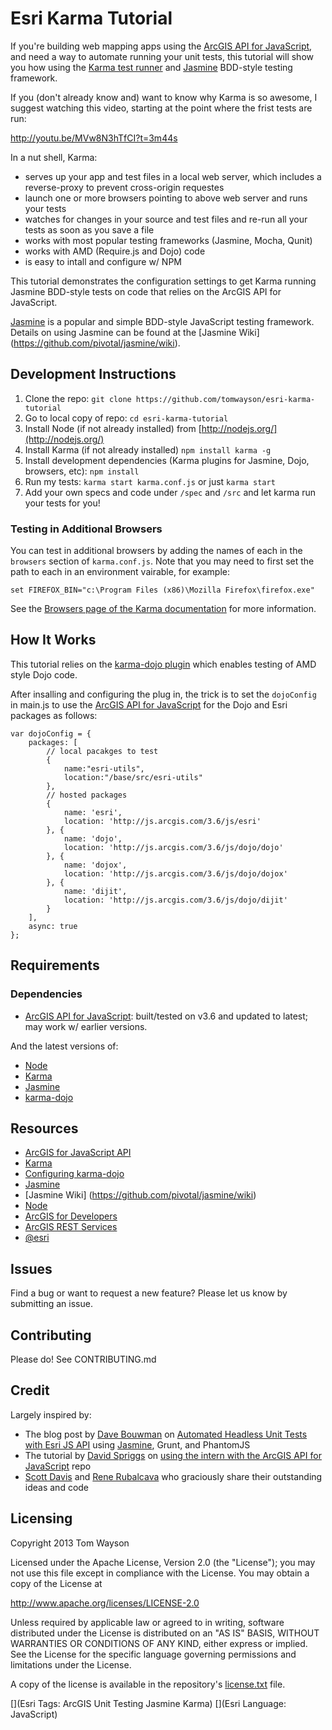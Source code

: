 # Esri Karma Tutorial

If you're building web mapping apps using the [ArcGIS API for JavaScript](https://developers.arcgis.com/en/javascript/), and need a way to automate running your unit tests, this tutorial will show you how using the [Karma test runner](http://karma-runner.github.io/) and [Jasmine](http://pivotal.github.io/jasmine/) BDD-style testing framework.

<!-- TODO: add link to gh-pages
[View it live]()
 -->
<!-- TODO: add app screenshot -->
<!--![App]()-->

If you (don't already know and) want to know why Karma is so awesome, I suggest watching this video, starting at the point where the frist tests are run:

http://youtu.be/MVw8N3hTfCI?t=3m44s

In a nut shell, Karma:
* serves up your app and test files in a local web server, which includes a reverse-proxy to prevent cross-origin requestes
* launch one or more browsers pointing to above web server and runs your tests
* watches for changes in your source and test files and re-run all your tests as soon as you save a file
* works with most popular testing frameworks (Jasmine, Mocha, Qunit)
* works with AMD (Require.js and Dojo) code
* is easy to intall and configure w/ NPM

This tutorial demonstrates the configuration settings to get Karma running Jasmine BDD-style tests on code that relies on the ArcGIS API for JavaScript.

[Jasmine](http://pivotal.github.io/jasmine/) is a popular and simple BDD-style JavaScript testing framework. Details on using Jasmine can be found at the [Jasmine Wiki]
(https://github.com/pivotal/jasmine/wiki).

## Development Instructions

1. Clone the repo: `git clone https://github.com/tomwayson/esri-karma-tutorial`
2. Go to local copy of repo: `cd esri-karma-tutorial`
3. Install Node (if not already installed) from [http://nodejs.org/](http://nodejs.org/)
4. Install Karma (if not already installed) `npm install karma -g`
5. Install development dependencies (Karma plugins for Jasmine, Dojo, browsers, etc): `npm install`
6. Run my tests: `karma start karma.conf.js` or just `karma start`
7. Add your own specs and code under `/spec` and `/src` and let karma run your tests for you!

### Testing in Additional Browsers
You can test in additional browsers by adding the names of each in the `browsers` section of `karma.conf.js`. Note that you may need to first set the path to each in an environment vairable, for example:
```
set FIREFOX_BIN="c:\Program Files (x86)\Mozilla Firefox\firefox.exe"
```
See the [Browsers page of the Karma documentation](http://karma-runner.github.io/0.8/config/browsers.html) for more information.

## How It Works

This tutorial relies on the [karma-dojo plugin](https://github.com/karma-runner/karma-dojo) which enables testing of AMD style Dojo code.

After insalling and configuring the plug in, the trick is to set the `dojoConfig` in main.js to use the [ArcGIS API for JavaScript](http://js.arcgis.com) for the Dojo and Esri packages as follows:

```
var dojoConfig = {
    packages: [
        // local pacakges to test
        {
            name:"esri-utils",
            location:"/base/src/esri-utils"
        },
        // hosted packages
        {
            name: 'esri',
            location: 'http://js.arcgis.com/3.6/js/esri'
        }, {
            name: 'dojo',
            location: 'http://js.arcgis.com/3.6/js/dojo/dojo'
        }, {
            name: 'dojox',
            location: 'http://js.arcgis.com/3.6/js/dojo/dojox'
        }, {
            name: 'dijit',
            location: 'http://js.arcgis.com/3.6/js/dojo/dijit'
        }
    ],
    async: true
};

```

## Requirements

### Dependencies

* [ArcGIS API for JavaScript](http://js.arcgis.com): built/tested on v3.6 and updated to latest; may work w/ earlier versions.

And the latest versions of:
* [Node](http://nodejs.org/)
* [Karma](http://karma-runner.github.io/)
* [Jasmine](http://pivotal.github.io/jasmine/)
* [karma-dojo](https://github.com/karma-runner/karma-dojo)

## Resources
* [ArcGIS for JavaScript API](https://developers.arcgis.com/en/javascript/)
* [Karma](http://karma-runner.github.io/)
* [Configuring karma-dojo](https://github.com/garcimouche/karma/tree/feature-328/test/e2e/dojo)
* [Jasmine](http://pivotal.github.io/jasmine/)
* [Jasmine Wiki]
(https://github.com/pivotal/jasmine/wiki)
* [Node](http://nodejs.org/)
* [ArcGIS for Developers](http://developers.arcgis.com)
* [ArcGIS REST Services](http://resources.arcgis.com/en/help/arcgis-rest-api/)
* [@esri](http://twitter.com/esri)

## Issues

Find a bug or want to request a new feature?  Please let us know by submitting an issue.

## Contributing

Please do! See CONTRIBUTING.md

## Credit

Largely inspired by:
* The blog post by [Dave Bouwman](https://github.com/dbouwman) on [Automated Headless Unit Tests with Esri JS API](http://blog.davebouwman.com/2013/07/26/automated-headless-unit-tests-with-esri-js-api/) using [Jasmine](http://pivotal.github.io/jasmine/), Grunt, and PhantomJS
* The tutorial by [David Spriggs](https://github.com/DavidSpriggs) on [using the intern with the ArcGIS API for JavaScript](https://github.com/DavidSpriggs/intern-tutorial-esri-jsapi) repo
* [Scott Davis](https://twitter.com/ScottAGRC) and [Rene Rubalcava](https://twitter.com/odoenet) who graciously share their outstanding ideas and code

## Licensing
Copyright 2013 Tom Wayson

Licensed under the Apache License, Version 2.0 (the "License");
you may not use this file except in compliance with the License.
You may obtain a copy of the License at

   http://www.apache.org/licenses/LICENSE-2.0

Unless required by applicable law or agreed to in writing, software
distributed under the License is distributed on an "AS IS" BASIS,
WITHOUT WARRANTIES OR CONDITIONS OF ANY KIND, either express or implied.
See the License for the specific language governing permissions and
limitations under the License.

A copy of the license is available in the repository's [license.txt]( https://raw.github.com/Esri/esri-leaflet/master/license.txt) file.

[](Esri Tags: ArcGIS Unit Testing Jasmine Karma)
[](Esri Language: JavaScript)
